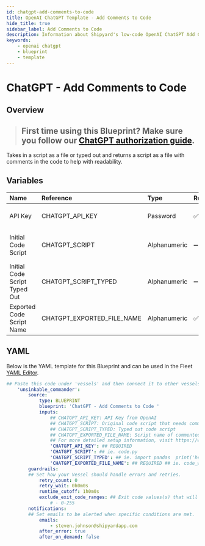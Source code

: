 ```yaml
---
id: chatgpt-add-comments-to-code
title: OpenAI ChatGPT Template - Add Comments to Code
hide_title: true
sidebar_label: Add Comments to Code
description: Information about Shipyard's low-code OpenAI ChatGPT Add Comments to Code blueprint. Adds comments to code scripts. 
keywords:
    - openai chatgpt
    - blueprint
    - template
---
```


# ChatGPT - Add Comments to Code

## Overview
> ## **First time using this Blueprint? Make sure you follow our [ChatGPT authorization guide](https://www.shipyardapp.com/docs/blueprint-library/chatgpt/chatgpt-authorization/)**.


Takes in a script as a file or typed out and returns a script as a file with comments in the code to help with readability. 

## Variables

| Name | Reference | Type | Required | Default | Options | Description |
|:-----|:----------|:-----|:---------|:--------|:--------|:------------|
| API Key | CHATGPT_API_KEY  | Password |:white_check_mark: | - | - | API Key from OpenAI |
| Initial Code Script | CHATGPT_SCRIPT  | Alphanumeric |:heavy_minus_sign: | - | - | Original code script that needs commenting |
| Initial Code Script Typed Out | CHATGPT_SCRIPT_TYPED  | Alphanumeric |:heavy_minus_sign: | - | - | Typed out code script |
| Exported Code Script Name | CHATGPT_EXPORTED_FILE_NAME  | Alphanumeric |:white_check_mark: | - | - | Script name of commented code |


## YAML
Below is the YAML template for this Blueprint and can be used in the Fleet [YAML Editor](../../reference/fleets/yaml-editor.md).
```yaml
## Paste this code under 'vessels' and then connect it to other vessels under 'connections'
    'unsinkable_commander':
        source:
            type: BLUEPRINT
            blueprint: 'ChatGPT - Add Comments to Code '
            inputs: 
                ## CHATGPT_API_KEY: API Key from OpenAI
                ## CHATGPT_SCRIPT: Original code script that needs commenting
                ## CHATGPT_SCRIPT_TYPED: Typed out code script
                ## CHATGPT_EXPORTED_FILE_NAME: Script name of commented code
                ## For more detailed setup information, visit https://www.shipyardapp.com/docs/blueprint-library/chatgpt#add-comments-to-code-blueprint
                'CHATGPT_API_KEY': ## REQUIRED
                'CHATGPT_SCRIPT': ## ie. code.py
                'CHATGPT_SCRIPT_TYPED': ## ie. import pandas  print('hello sailor!')
                'CHATGPT_EXPORTED_FILE_NAME': ## REQUIRED ## ie. code_with_script.py
        guardrails:
        ## Set how your Vessel should handle errors and retries.
            retry_count: 0
            retry_wait: 0h0m0s
            runtime_cutoff: 1h0m0s
            exclude_exit_code_ranges: ## Exit code values(s) that will not be retried if encountered during a Voyage.
                # - 0-255
        notifications: 
        ## Set emails to be alerted when specific conditions are met.
            emails:
                - steven.johnson@shipyardapp.com
            after_error: true
            after_on_demand: false
```
